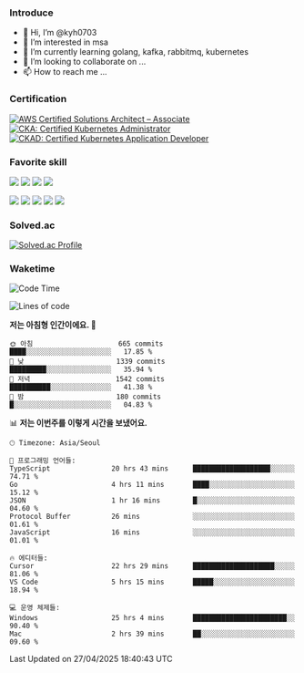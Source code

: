 ### Introduce

<!---
kyh0703/kyh0703 is a ✨ special ✨ repository because its `README.md` (this file) appears on your GitHub profile.
You can click the Preview link to take a look at your changes.
--->

- 👋 Hi, I’m @kyh0703
- 👀 I’m interested in msa
- 🌱 I’m currently learning golang, kafka, rabbitmq, kubernetes
- 💞️ I’m looking to collaborate on ...
- 📫 How to reach me ...

### Certification

<!--START_SECTION:badges-->
[![AWS Certified Solutions Architect – Associate](https://images.credly.com/size/110x110/images/0e284c3f-5164-4b21-8660-0d84737941bc/image.png)](http://www.credly.com/badges/09892086-1381-46b2-bf2d-b67c96fef65f "AWS Certified Solutions Architect – Associate")
[![CKA: Certified Kubernetes Administrator](https://images.credly.com/size/110x110/images/8b8ed108-e77d-4396-ac59-2504583b9d54/cka_from_cncfsite__281_29.png)](http://www.credly.com/badges/fdcd089e-c598-4c77-8383-73de53513b4b "CKA: Certified Kubernetes Administrator")
[![CKAD: Certified Kubernetes Application Developer](https://images.credly.com/size/110x110/images/cc8adc83-1dc6-4d57-8e20-22171247e052/blob)](http://www.credly.com/badges/d01db81e-fc4f-489b-bd4f-3439d9fe33aa "CKAD: Certified Kubernetes Application Developer")
<!--END_SECTION:badges-->

### Favorite skill

<img src="https://img.shields.io/badge/C-000000?style=flat&logo=c&logoColor=A8B9CC" /> <img src="https://img.shields.io/badge/C++-000000?style=flat&logo=c%2B%2B&logoColor=00599C" /> <img src="https://img.shields.io/badge/Go-000000?style=flat&logo=go&logoColor=00ADD8" /> <img src="https://img.shields.io/badge/nodejs-000000?style=flat&logo=node.js&logoColor=A8B9CC" />

<img src="https://img.shields.io/badge/Docker-000000?style=flat&logo=docker&logoColor=2496ED"/> <img src="https://img.shields.io/badge/Kubernetes-000000?style=flat&logo=kubernetes&logoColor=326CE5"/> <img src="https://img.shields.io/badge/rancher-000000?style=flat&logo=rancher&logoColor=0075A8"/> <img src="https://img.shields.io/badge/harbor-000000?style=flat&logo=harbor&logoColor=60B932"/> <img src="https://img.shields.io/badge/ceph-000000?style=flat&logo=ceph&logoColor=EF5C55"/>

### Solved.ac

[![Solved.ac Profile](http://mazassumnida.wtf/api/generate_badge?boj=kyh0703)](https://solved.ac/kyh0703)

### Waketime

<!--START_SECTION:waka-->
![Code Time](http://img.shields.io/badge/Code%20Time-4%2C173%20hrs%2013%20mins-blue)

![Lines of code](https://img.shields.io/badge/%EC%A0%80%EB%8A%94%20%EC%97%AC%ED%83%9C%EA%B9%8C%EC%A7%80%20-7.2%20million%20%EC%A4%84%EC%9D%98%20%EC%BD%94%EB%93%9C%EB%A5%BC%20%EC%9E%91%EC%84%B1%ED%96%88%EC%96%B4%EC%9A%94.-blue)

**저는 아침형 인간이에요. 🐤** 

```text
🌞 아침                     665 commits         ████░░░░░░░░░░░░░░░░░░░░░   17.85 % 
🌆 낮　                     1339 commits        █████████░░░░░░░░░░░░░░░░   35.94 % 
🌃 저녁                     1542 commits        ██████████░░░░░░░░░░░░░░░   41.38 % 
🌙 밤　                     180 commits         █░░░░░░░░░░░░░░░░░░░░░░░░   04.83 % 
```


📊 **저는 이번주를 이렇게 시간을 보냈어요.** 

```text
🕑︎ Timezone: Asia/Seoul

💬 프로그래밍 언어들: 
TypeScript               20 hrs 43 mins      ███████████████████░░░░░░   74.71 % 
Go                       4 hrs 11 mins       ████░░░░░░░░░░░░░░░░░░░░░   15.12 % 
JSON                     1 hr 16 mins        █░░░░░░░░░░░░░░░░░░░░░░░░   04.60 % 
Protocol Buffer          26 mins             ░░░░░░░░░░░░░░░░░░░░░░░░░   01.61 % 
JavaScript               16 mins             ░░░░░░░░░░░░░░░░░░░░░░░░░   01.01 % 

🔥 에디터들: 
Cursor                   22 hrs 29 mins      ████████████████████░░░░░   81.06 % 
VS Code                  5 hrs 15 mins       █████░░░░░░░░░░░░░░░░░░░░   18.94 % 

💻 운영 체제들: 
Windows                  25 hrs 4 mins       ███████████████████████░░   90.40 % 
Mac                      2 hrs 39 mins       ██░░░░░░░░░░░░░░░░░░░░░░░   09.60 % 
```


 Last Updated on 27/04/2025 18:40:43 UTC
<!--END_SECTION:waka-->
